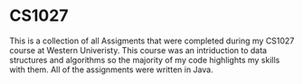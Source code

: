 # CS1027
This is a collection of all Assigments that were completed during my CS1027 course at Western Univeristy. This course was an intriduction to data structures and algorithms so the majority of my code highlights my skills with them. All of the assignments were written in Java.

